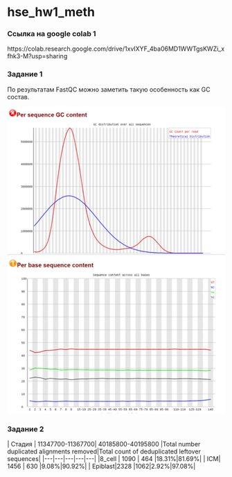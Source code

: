 # hse_hw1_meth

<h3>Ссылка на google colab 1</h3> 
https://colab.research.google.com/drive/1xvIXYF_4ba06MD1WWTgsKWZi_xfhk3-M?usp=sharing

<h3>Задание 1</h3> 

По результатам FastQC можно заметить такую особенность как GC состав. 



![](https://github.com/ZhukovaJul/hse_hw1_meth/blob/54f3ec8feaa96a175e76467a76bb20b4fc1be305/img/1.2.PNG)
![](https://github.com/ZhukovaJul/hse_hw1_meth/blob/54f3ec8feaa96a175e76467a76bb20b4fc1be305/img/1.1.PNG)

<h3>Задание 2</h3> 
| Стадия   | 11347700-11367700| 40185800-40195800 |Total number duplicated alignments removed|Total count of deduplicated leftover sequences|
|---|---|---|---|---|
|8_cell  | 1090 | 464 |18.31%|81.69%|
| ICM| 1456 | 630 |9.08%|90.92%|
| Epiblast|2328 |1062|2.92%|97.08%|

